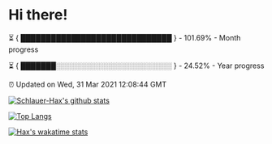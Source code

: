# Hi there!

⏳ { ██████████████████████████████ } - 101.69% - Month progress

⏳ { ███████░░░░░░░░░░░░░░░░░░░░░░░ } - 24.52% - Year progress

⏰ Updated on Wed, 31 Mar 2021 12:08:44 GMT


[![Schlauer-Hax's github stats](https://github-readme-stats.vercel.app/api?username=Schlauer-Hax&show_icons=true&theme=dark&count_private=true)](https://github.com/Schlauer-Hax)


[![Top Langs](https://github-readme-stats.vercel.app/api/top-langs/?username=Schlauer-Hax&layout=compact&theme=dark)](https://github.com/Schlauer-Hax?tab=repositories)


[![Hax's wakatime stats](https://github-readme-stats.vercel.app/api/wakatime?username=Hax&theme=dark)](https://wakatime.com/@Hax)

